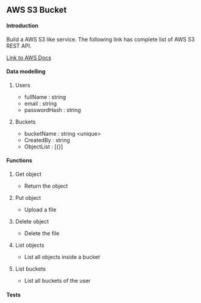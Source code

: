 ## AWS S3 Bucket

#### Introduction

Build a AWS S3 like service. The following link has complete list of AWS S3 REST API.

[Link to AWS Docs](https://docs.aws.amazon.com/AmazonS3/latest/API/API_Operations_Amazon_Simple_Storage_Service.html)

#### Data modelling
1. Users
    - fullName : string
    - email : string
    - passwordHash : string

2. Buckets
    - bucketName : string \<unique>
    - CreatedBy : string
    - ObjectList : [{}]


#### Functions

1. Get object
    - Return the object 

2. Put object
    - Upload a file

3. Delete object
    - Delete the file

4. List objects
    - List all objects inside a bucket

5. List buckets
    - List all buckets of the user

#### Tests